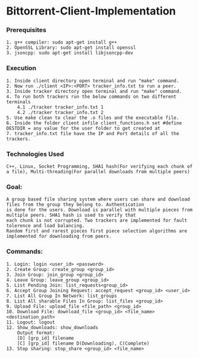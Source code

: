 # Bittorrent-Client-Implementation

### Prerequisites
	1. g++ compiler: sudo apt-get install g++
	2. OpenSSL Library: sudo apt-get install openssl
	3. jsoncpp: sudo apt-get install libjsoncpp-dev

### Execution
    1. Inside client directory open terminal and run "make" command.
    2. Now run ./client <IP>:<PORT> tracker_info.txt to run a peer.
    3. Inside tracker directory open terminal and run "make" command.
    4. To run both trackers run the below commands on two different terminals
        4.1 ./tracker tracker_info.txt 1
        4.2 ./tracker tracker_info.txt 2
    5. Use make clean to clear the .o files and the executable file.
    6. Inside the folder client infile client_functions.h set #define DESTDIR = any value for the user folder to get created at
    7. tracker_info.txt file have the IP and Port details of all the trackers.
    
### Technologies Used
    C++, Linux, Socket Programming, SHA1 hash(For verifying each chunk of a file), Multi-threading(For parallel downloads from multiple peers)

### Goal:
	A group based file sharing system where users can share and download files from the group they belong to. Authentication
	is done for the users. Download is parallel with multiple pieces from multiple peers. SHA1 hash is used to verify that 
	each chunk is not corrupted. Two trackers are implemented for fault tolerence and load balancing.
	Random first and rarest pieces first piece selection algorithms are implemented for downloading from peers.
	
### Commands:
	1. Login: login <user_id> <password>
	2. Create Group: create_group <group_id>
	3. Join Group: join_group <group_id>
	4. Leave Group: leave_group <group_id>
	5. List Pending Join: list_requests<group_id>
	6. Accept Group Joining Request: accept_request <group_id> <user_id>
	7. List All Group In Network: list_groups
	8. List All sharable Files In Group: list_files <group_id>
	9. Upload File: upload_file <file_path> <group_id>
	10. Download File: download_file <group_id> <file_name> <destination_path>
	11. Logout: logout
	12. Show_downloads: show_downloads
		Output format:
		[D] [grp_id] filename
		[C] [grp_id] filename D(Downloading), C(Complete)
	13. Stop sharing: stop_share <group_id> <file_name>
		
